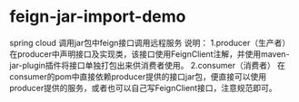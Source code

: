# feign-jar-import-demo
spring cloud 调用jar包中feign接口调用远程服务
说明：
1.producer（生产者）
  在producer中声明接口及实现类，该接口使用FeignClient注解，并使用maven-jar-plugin插件将接口单独打包出来供消费者使用。
2.consumer（消费者）
  在consumer的pom中直接依赖producer提供的接口jar包，便直接可以使用producer提供的服务，或者也可以自己写FeignClient接口，注意规范即可。

